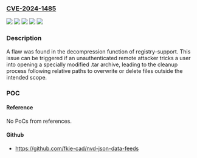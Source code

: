 ### [CVE-2024-1485](https://cve.mitre.org/cgi-bin/cvename.cgi?name=CVE-2024-1485)
![](https://img.shields.io/static/v1?label=Product&message=OpenShift%20Developer%20Tools%20and%20Services&color=blue)
![](https://img.shields.io/static/v1?label=Product&message=Red%20Hat%20OpenShift%20Container%20Platform%204&color=blue)
![](https://img.shields.io/static/v1?label=Product&message=registry-support&color=blue)
![](https://img.shields.io/static/v1?label=Version&message=n%2Fa&color=blue)
![](https://img.shields.io/static/v1?label=Vulnerability&message=Relative%20Path%20Traversal&color=brighgreen)

### Description

A flaw was found in the decompression function of registry-support. This issue can be triggered if an unauthenticated remote attacker tricks a user into opening a specially modified .tar archive, leading to the cleanup process following relative paths to overwrite or delete files outside the intended scope.

### POC

#### Reference
No PoCs from references.

#### Github
- https://github.com/fkie-cad/nvd-json-data-feeds

